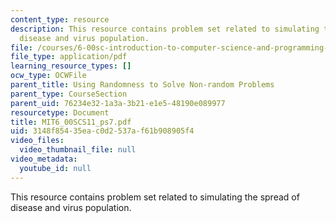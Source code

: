 ```yaml
---
content_type: resource
description: This resource contains problem set related to simulating the spread of
  disease and virus population.
file: /courses/6-00sc-introduction-to-computer-science-and-programming-spring-2011/3148f85435eac0d2537af61b908905f4_MIT6_00SCS11_ps7.pdf
file_type: application/pdf
learning_resource_types: []
ocw_type: OCWFile
parent_title: Using Randomness to Solve Non-random Problems
parent_type: CourseSection
parent_uid: 76234e32-1a3a-3b21-e1e5-48190e089977
resourcetype: Document
title: MIT6_00SCS11_ps7.pdf
uid: 3148f854-35ea-c0d2-537a-f61b908905f4
video_files:
  video_thumbnail_file: null
video_metadata:
  youtube_id: null
---
```

This resource contains problem set related to simulating the spread of disease and virus population.

